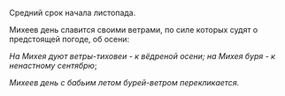 Средний срок начала листопада.

Михеев день славится своими ветрами, по силе которых судят о предстоящей погоде, об осени:

_На Михея дуют ветры-тиховеи - к вёдреной осени; на Михея буря - к ненастному сентябрю_;

_Михеев день с бабьим летом бурей-ветром перекликается_.